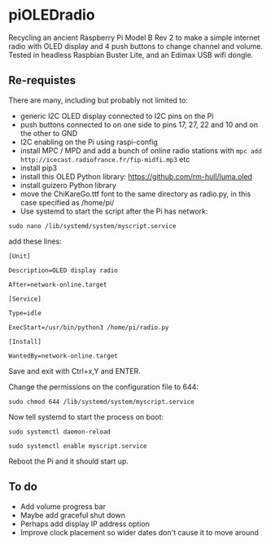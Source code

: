 # piOLEDradio

Recycling an ancient Raspberry Pi Model B Rev 2 to make a simple internet radio with OLED display and 4 push buttons to change channel and volume. Tested in headless Raspbian Buster Lite, and an Edimax USB wifi dongle.

## Re-requistes
There are many, including but probably not limited to:
- generic I2C OLED display connected to I2C pins on the Pi
- push buttons connected to on one side to pins 17, 27, 22 and 10 and on the other to GND
- I2C enabling on the Pi using raspi-config
- install MPC / MPD and add a bunch of online radio stations with `mpc add http://icecast.radiofrance.fr/fip-midfi.mp3` etc
- install pip3
- install this OLED Python library: https://github.com/rm-hull/luma.oled 
- install guizero Python library
- move the ChiKareGo.ttf font to the same directory as radio.py, in this case specified as /home/pi/
- Use systemd to start the script after the Pi has network:

`sudo nano /lib/systemd/system/myscript.service`

add these lines:
```
[Unit]

Description=OLED display radio

After=network-online.target

[Service]

Type=idle

ExecStart=/usr/bin/python3 /home/pi/radio.py

[Install]

WantedBy=network-online.target
```

Save and exit with Ctrl+x,Y and ENTER.

Change the permissions on the configuration file to 644:

`sudo chmod 644 /lib/systemd/system/myscript.service`

Now tell systemd to start the process on boot:

`sudo systemctl daemon-reload`

`sudo systemctl enable myscript.service`

Reboot the Pi and it should start up.

## To do
- Add volume progress bar
- Maybe add graceful shut down
- Perhaps add display IP address option
- Improve clock placement so wider dates don't cause it to move around

